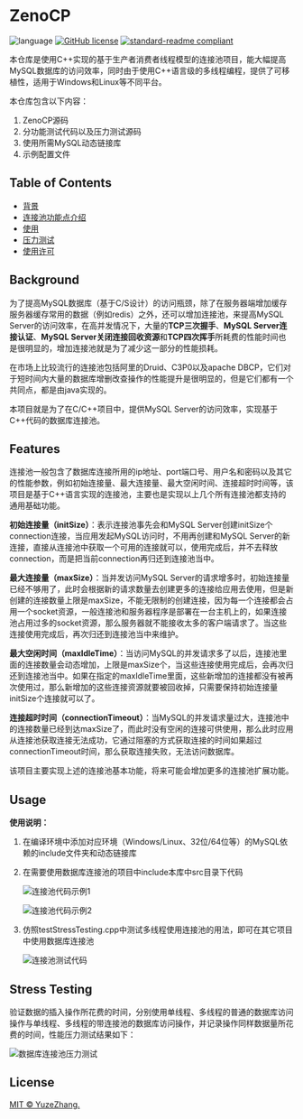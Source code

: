 # ZenoCP

![language](https://img.shields.io/badge/language-c++-DeepPink.svg) [![GitHub license](https://img.shields.io/github/license/YuzeZhang/ZenoCP.svg)](https://github.com/YuzeZhang/ZenoCP/blob/master/LICENSE) [![standard-readme compliant](https://img.shields.io/badge/readme%20style-standard-brightgreen.svg?style=flat-square)](https://github.com/RichardLitt/standard-readme)

本仓库是使用C++实现的基于生产者消费者线程模型的连接池项目，能大幅提高MySQL数据库的访问效率，同时由于使用C++语言级的多线程编程，提供了可移植性，适用于Windows和Linux等不同平台。

本仓库包含以下内容：

1. ZenoCP源码
2. 分功能测试代码以及压力测试源码
3. 使用所需MySQL动态链接库
4. 示例配置文件

## Table of Contents

- [背景](#Background)
- [连接池功能点介绍](#Features)
- [使用](#Usage)
- [压力测试](#Stress-Testing)
- [使用许可](#License)

## Background

为了提高MySQL数据库（基于C/S设计）的访问瓶颈，除了在服务器端增加缓存服务器缓存常用的数据（例如redis）之外，还可以增加连接池，来提高MySQL Server的访问效率，在高并发情况下，大量的**TCP三次握手**、**MySQL Server连接认证**、**MySQL Server关闭连接回收资源**和**TCP四次挥手**所耗费的性能时间也是很明显的，增加连接池就是为了减少这一部分的性能损耗。

在市场上比较流行的连接池包括阿里的Druid、C3P0以及apache DBCP，它们对于短时间内大量的数据库增删改查操作的性能提升是很明显的，但是它们都有一个共同点，都是由java实现的。

本项目就是为了在C/C++项目中，提供MySQL Server的访问效率，实现基于C++代码的数据库连接池。

## Features

连接池一般包含了数据库连接所用的ip地址、port端口号、用户名和密码以及其它的性能参数，例如初始连接量、最大连接量、最大空闲时间、连接超时时间等，该项目是基于C++语言实现的连接池，主要也是实现以上几个所有连接池都支持的通用基础功能。

**初始连接量（initSize）**：表示连接池事先会和MySQL Server创建initSize个connection连接，当应用发起MySQL访问时，不用再创建和MySQL Server的新连接，直接从连接池中获取一个可用的连接就可以，使用完成后，并不去释放connection，而是把当前connection再归还到连接池当中。

**最大连接量（maxSize）**：当并发访问MySQL Server的请求增多时，初始连接量已经不够用了，此时会根据新的请求数量去创建更多的连接给应用去使用，但是新创建的连接数量上限是maxSize，不能无限制的创建连接，因为每一个连接都会占用一个socket资源，一般连接池和服务器程序是部署在一台主机上的，如果连接池占用过多的socket资源，那么服务器就不能接收太多的客户端请求了。当这些连接使用完成后，再次归还到连接池当中来维护。

**最大空闲时间（maxIdleTime）**：当访问MySQL的并发请求多了以后，连接池里面的连接数量会动态增加，上限是maxSize个，当这些连接使用完成后，会再次归还到连接池当中。如果在指定的maxIdleTime里面，这些新增加的连接都没有被再次使用过，那么新增加的这些连接资源就要被回收掉，只需要保持初始连接量initSize个连接就可以了。

**连接超时时间（connectionTimeout）**：当MySQL的并发请求量过大，连接池中的连接数量已经到达maxSize了，而此时没有空闲的连接可供使用，那么此时应用从连接池获取连接无法成功，它通过阻塞的方式获取连接的时间如果超过connectionTimeout时间，那么获取连接失败，无法访问数据库。

该项目主要实现上述的连接池基本功能，将来可能会增加更多的连接池扩展功能。

## Usage

**使用说明：**

1. 在编译环境中添加对应环境（Windows/Linux、32位/64位等）的MySQL依赖的include文件夹和动态链接库

2. 在需要使用数据库连接池的项目中include本库中src目录下代码

   ![连接池代码示例1](https://zhangyuzechn.cn/wp-content/uploads/2020/03/连接池代码.gif)

   ![连接池代码示例2](https://zhangyuzechn.cn/wp-content/uploads/2020/03/连接池代码2.gif)

3. 仿照testStressTesting.cpp中测试多线程使用连接池的用法，即可在其它项目中使用数据库连接池

   ![连接池测试代码](https://zhangyuzechn.cn/wp-content/uploads/2020/03/连接池测试代码.gif)

## Stress Testing

验证数据的插入操作所花费的时间，分别使用单线程、多线程的普通的数据库访问操作与单线程、多线程的带连接池的数据库访问操作，并记录操作同样数据量所花费的时间，性能压力测试结果如下：

![数据库连接池压力测试](https://zhangyuzechn.cn/wp-content/uploads/2020/03/数据库连接池压力测试.png)

## License

[MIT © YuzeZhang.](https://github.com/YuzeZhang/ZenoCP/blob/master/LICENSE)